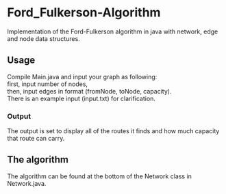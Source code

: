 # Ford_Fulkerson-Algorithm
Implementation of the Ford-Fulkerson algorithm in java with network, edge and node data structures.

## Usage
Compile Main.java and input your graph as following:  
first, input number of nodes,  
then, input edges in format (fromNode, toNode, capacity).  
There is an example input (input.txt) for clarification.

### Output
The output is set to display all of the routes it finds and how much capacity that route can carry.

## The algorithm
The algorithm can be found at the bottom of the Network class in Network.java.
